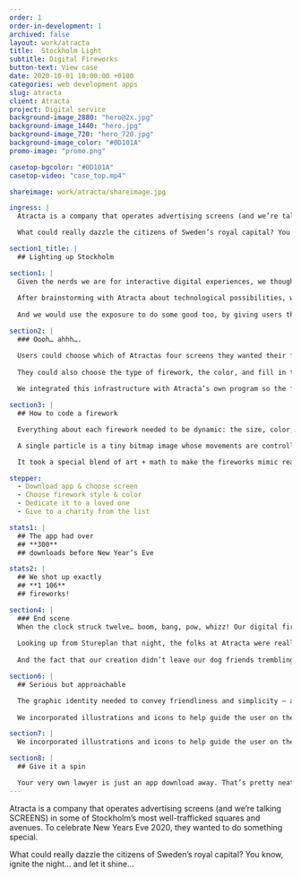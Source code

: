 ```yaml
---
order: 1
order-in-development: 1
archived: false
layout: work/atracta
title:  Stockholm Light
subtitle: Digital Fireworks
button-text: View case
date: 2020-10-01 10:00:00 +0100
categories: web development apps
slug: atracta
client: Atracta
project: Digital service
background-image_2880: "hero@2x.jpg"
background-image_1440: "hero.jpg"
background-image_720: "hero_720.jpg"
background-image_color: "#0D101A"
promo-image: "promo.png"

casetop-bgcolor: "#0D101A"
casetop-video: "case_top.mp4"

shareimage: work/atracta/shareimage.jpg

ingress: |
  Atracta is a company that operates advertising screens (and we’re talking SCREENS) in some of Stockholm’s most well-trafficked squares and avenues. To celebrate New Years Eve 2020, they wanted to do something special. 

  What could really dazzle the citizens of Sweden’s royal capital? You know, ignite the night… and let it shine...

section1_title: |
  ## Lighting up Stockholm 

section1: |
  Given the nerds we are for interactive digital experiences, we thought it would be fun to let people play a role in making the fireworks happen. 
  
  After brainstorming with Atracta about technological possibilities, we honed in on the following idea: to create an app that would let users shoot up digital fireworks onto the big screens with personalized greetings. 
  
  And we would use the exposure to do some good too, by giving users the opportunity to donate to a charity. A donation would get you a really big firework. 

section2: |
  ### Oooh… ahhh…. 

  Users could choose which of Atractas four screens they wanted their firework to play on: The Big Bang at Stureplan, The Façade on Kungsgatan, Twin Screens on the way to Arlanda, or the Elevator towering above Katarinahissen.
  
  They could also choose the type of firework, the color, and fill in their greeting. That “order” was processed through a custom-built API and sent to the individual websites we built for each screen.
  
  We integrated this infrastructure with Atracta’s own program so the fireworks would show up between their commercial loops. 

section3: |
  ## How to code a firework 

  Everything about each firework needed to be dynamic: the size, color, duration, timing. There was no other choice but to actually make them from code. We decided to go with particles.

  A single particle is a tiny bitmap image whose movements are controlled by Javascript. A spark, if you will, that could be combined with thousands of other sparks to create the actual firework. We hosted it all on a game engine called Defold, which is — fun fact — a completely open source engine created by some lovely people in Malmö.

  It took a special blend of art + math to make the fireworks mimic reality. This involved programming sine and cosine waves to create the arcs and smoke trails, adding gravity, simulating wind, and so on.

stepper:
  - Download app & choose screen
  - Choose firework style & color
  - Dedicate it to a loved one
  - Give to a charity from the list

stats1: |
  ## The app had over 
  ## **300**
  ## downloads before New Year’s Eve

stats2: |
  ## We shot up exactly 
  ## **1 106**
  ## fireworks!

section4: |
  ### End scene
  When the clock struck twelve… boom, bang, pow, whizz! Our digital fireworks were playing perfectly all across the city.
  
  Looking up from Stureplan that night, the folks at Atracta were really happy with the result. And we were too. We loved the opportunity to spread some interactive cheer using the art of web-based motion. 
  
  And the fact that our creation didn’t leave our dog friends trembling in a corner, that’s satisfying too.

section6: |
  ## Serious but approachable

  The graphic identity needed to convey friendliness and simplicity — a “you got this” feeling, if you will. We created a graphic identity for Rätt that can stand on its own, and also work beautifully alongside the existing Crusner brand.
 
  We incorporated illustrations and icons to help guide the user on their journey through legal questions and lawyer-lingo. All this to make sure clients and lawyers alike could breeze through their cases, in as breezy a manner as the law allows. 

section7: |
  We incorporated illustrations and icons to help guide the user on their journey through legal questions and lawyer-lingo. All this to make sure clients and lawyers alike could breeze through their cases, in as breezy a manner as the law allows

section8: |
  ## Give it a spin

  Your very own lawyer is just an app download away. That’s pretty neat, no? Test out Rätt for yourself in their [web app](https://ratt.nu/), [on App Store](https://apps.apple.com/se/app/r%C3%A4tt/id1498087311) or [on Google Play](https://play.google.com/store/apps/details?id=com.rattapp). 
---
```

Atracta is a company that operates advertising screens (and we’re talking SCREENS) in some of Stockholm’s most well-trafficked squares and avenues. To celebrate New Years Eve 2020, they wanted to do something special. 

What could really dazzle the citizens of Sweden’s royal capital? You know, ignite the night… and let it shine...
